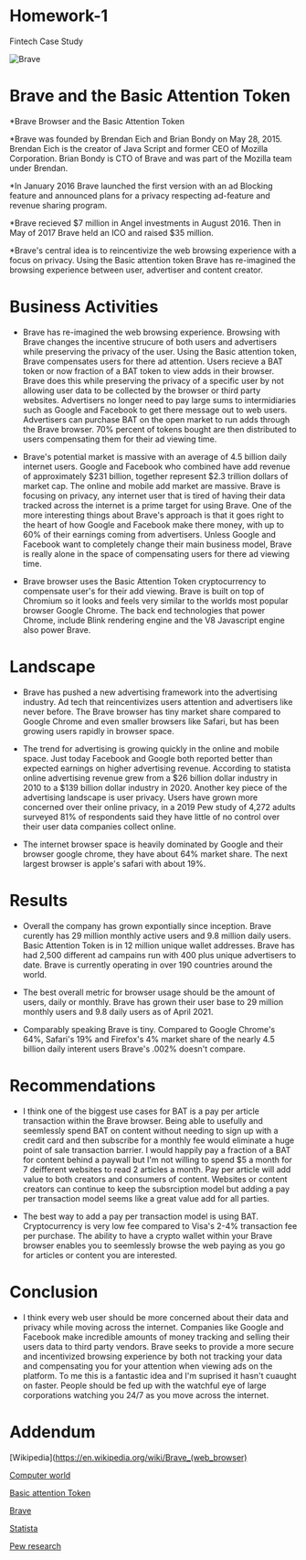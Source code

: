 # Homework-1
Fintech Case Study   

![Brave](https://encrypted-tbn0.gstatic.com/images?q=tbn:ANd9GcTY98ndaU0l2l4EwIVim2_5c_ogLqKnQNi_l_wqheBCih-3WEmTtL1bQtKe-zCZGeWYoZw&usqp=CAU)


# Brave and the Basic Attention Token

*Brave Browser and the Basic Attention Token

*Brave was founded by Brendan Eich and Brian Bondy on May 28, 2015. 
Brendan Eich is the creator of Java Script and former CEO of Mozilla Corporation. 
Brian Bondy is CTO of Brave and was part of the Mozilla team under Brendan.

*In January 2016 Brave launched the first version with an ad Blocking feature and announced plans for a privacy respecting ad-feature and revenue sharing program.

*Brave recieved $7 million in Angel investments in August 2016. Then in May of 2017 Brave held an ICO and raised $35 million. 

*Brave's central idea is to reincentivize the web browsing experience with a focus on privacy. Using the Basic attention token Brave has re-imagined the browsing experience between user, advertiser and content creator.

# Business Activities

* Brave has re-imagined the web browsing experience. Browsing with Brave changes the incentive strucure of both users and advertisers while preserving the privacy of the user. Using the Basic attention token, Brave compensates users for there ad attention. Users recieve a BAT token or now fraction of a BAT token to view adds in their browser. Brave does this while preserving the privacy of a specific user by not allowing user data to be collected by the browser or third party websites. Advertisers no longer need to pay large sums to intermidiaries such as Google and Facebook to get there message out to web users. Advertisers can purchase BAT on the open market to run adds through the Brave browser. 70% percent of tokens bought are then distributed to users compensating them for their ad viewing time. 

* Brave's potential market is massive with an average of 4.5 billion daily internet users. Google and Facebook who combined have add revenue of approximately $231 billion, together represent $2.3 trillion dollars of market cap. The online and mobile add market are massive. Brave is focusing on privacy, any internet user that is tired of having their data tracked across the internet is a prime target for using Brave. One of the more interesting things about Brave's approach is that it goes right to the heart of how Google and Facebook make there money, with up to 60% of their earnings coming from advertisers. Unless Google and Facebook want to completely change their main business model, Brave is really alone in the space of compensating users for there ad viewing time.

* Brave browser uses the Basic Attention Token cryptocurrency to compensate user's for their add viewing. Brave is built on top of Chromium so it looks and feels very similar to the worlds most popular browser Google Chrome. The back end technologies that power Chrome, include Blink rendering engine and the V8 Javascript engine also power Brave. 

# Landscape

* Brave has pushed a new advertising framework into the advertising industry. Ad tech that reincentivizes users attention and advertisers like never before. The Brave browser has tiny market share compared to Google Chrome and even smaller browsers like Safari, but has been growing users rapidly in browser space.

* The trend for advertising is growing quickly in the online and mobile space. Just today Facebook and Google both reported better than expected earnings on higher advertising revenue. According to statista online advertising revenue grew from a $26 billion dollar industry in 2010 to a $139 billion dollar industry in 2020. Another key piece of the advertising landscape is user privacy. Users have grown more concerned over their online privacy, in a 2019 Pew study of 4,272 adults surveyed 81% of respondents said they have little of no control over their user data companies collect online.

* The internet browser space is heavily dominated by Google and their browser google chrome, they have about 64% market share. The next largest browser is apple's safari with about 19%. 

# Results

* Overall the company has grown expontially since inception. Brave curently has 29 million monthly active users and 9.8 million daily users. Basic Attention Token is in 12 million unique wallet addresses. Brave has had 2,500 different ad campains run with 400 plus unique advertisers to date. Brave is currently operating in over 190 countries around the world. 

* The best overall metric for browser usage should be the amount of users, daily or monthly. Brave has grown their user base to 29 million monthly users and 9.8 daily users as of April 2021.

* Comparably speaking Brave is tiny. Compared to Google Chrome's 64%, Safari's 19% and Firefox's 4% market share of the nearly 4.5 billion daily interent users Brave's .002% doesn't compare. 

# Recommendations

* I think one of the biggest use cases for BAT is a pay per article transaction within the Brave browser.
Being able to usefully and seemlessly spend BAT on content without needing to sign up with a credit card and then subscribe for a monthly fee would eliminate a huge point of sale transaction barrier. I would happily pay a fraction of a BAT for content behind a paywall but I'm not willing to spend $5 a month for 7 deifferent websites to read 2 articles a month. Pay per article will add value to both creators and consumers of content. Websites or content creators can continue to keep the subsrciption model but adding a pay per transaction model seems like a great value add for all parties. 

* The best way to add a pay per transaction model is using BAT. Cryptocurrency is very low fee compared to Visa's 2-4% transaction fee per purchase. The ability to have a crypto wallet within your Brave browser enables you to seemlessly browse the web paying as you go for articles or content you are interested. 


# Conclusion

* I think every web user should be more concerned about their data and privacy while moving across the internet.
Companies like Google and Facebook make incredible amounts of money tracking and selling their users data to third party vendors. Brave seeks to provide a more secure and incentivized browsing experience by both not tracking your data and compensating you for your attention when viewing ads on the platform. To me this is a fantastic idea and I'm suprised it hasn't cuaught on faster. People should be fed up with the watchful eye of large corporations watching you 24/7 as you move across the internet. 








# Addendum 

[Wikipedia](https://en.wikipedia.org/wiki/Brave_(web_browser)

[Computer world](https://www.computerworld.com/article/3292619/the-brave-browser-basics-what-it-does-how-it-differs-from-rivals.html#:~:text=Brave%20is%20built%20atop%20Chromium,JavaScript%20engine%20%E2%80%94%20also%20power%20Brave.)

[Basic attention Token](https://basicattentiontoken.org/)

[Brave](https://brave.com/)

[Statista](https://www.statista.com/statistics/268254/market-share-of-internet-browsers-worldwide-since-2009/)

[Pew research](https://www.pewresearch.org/internet/2019/11/15/americans-and-privacy-concerned-confused-and-feeling-lack-of-control-over-their-personal-information/)






